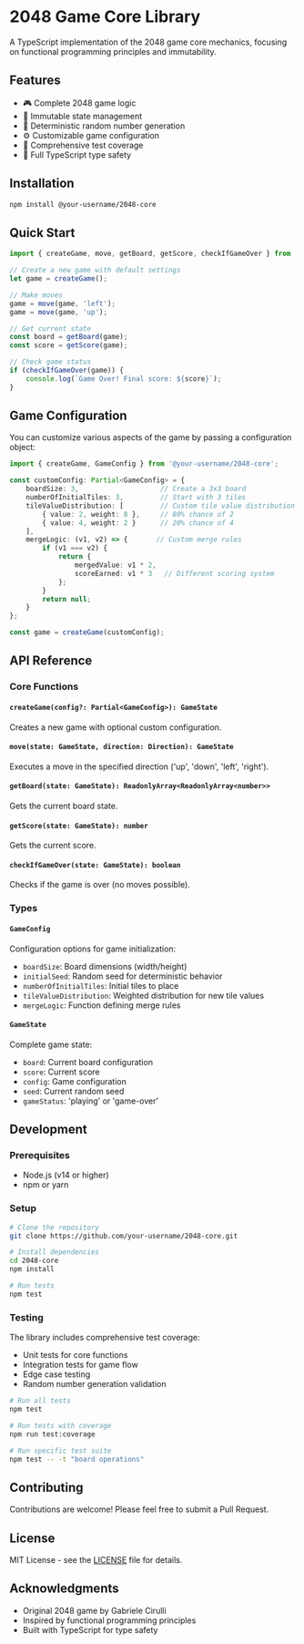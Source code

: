 # 2048 Game Core Library

A TypeScript implementation of the 2048 game core mechanics, focusing on functional programming principles and immutability.

## Features

- 🎮 Complete 2048 game logic
- 🔄 Immutable state management
- 🎲 Deterministic random number generation
- ⚙️ Customizable game configuration
- 🧪 Comprehensive test coverage
- 📝 Full TypeScript type safety

## Installation

```bash
npm install @your-username/2048-core
```

## Quick Start

```typescript
import { createGame, move, getBoard, getScore, checkIfGameOver } from '@your-username/2048-core';

// Create a new game with default settings
let game = createGame();

// Make moves
game = move(game, 'left');
game = move(game, 'up');

// Get current state
const board = getBoard(game);
const score = getScore(game);

// Check game status
if (checkIfGameOver(game)) {
    console.log(`Game Over! Final score: ${score}`);
}
```

## Game Configuration

You can customize various aspects of the game by passing a configuration object:

```typescript
import { createGame, GameConfig } from '@your-username/2048-core';

const customConfig: Partial<GameConfig> = {
    boardSize: 3,                    // Create a 3x3 board
    numberOfInitialTiles: 3,         // Start with 3 tiles
    tileValueDistribution: [         // Custom tile value distribution
        { value: 2, weight: 8 },     // 80% chance of 2
        { value: 4, weight: 2 }      // 20% chance of 4
    ],
    mergeLogic: (v1, v2) => {       // Custom merge rules
        if (v1 === v2) {
            return {
                mergedValue: v1 * 2,
                scoreEarned: v1 * 3   // Different scoring system
            };
        }
        return null;
    }
};

const game = createGame(customConfig);
```

## API Reference

### Core Functions

#### `createGame(config?: Partial<GameConfig>): GameState`
Creates a new game with optional custom configuration.

#### `move(state: GameState, direction: Direction): GameState`
Executes a move in the specified direction ('up', 'down', 'left', 'right').

#### `getBoard(state: GameState): ReadonlyArray<ReadonlyArray<number>>`
Gets the current board state.

#### `getScore(state: GameState): number`
Gets the current score.

#### `checkIfGameOver(state: GameState): boolean`
Checks if the game is over (no moves possible).

### Types

#### `GameConfig`
Configuration options for game initialization:
- `boardSize`: Board dimensions (width/height)
- `initialSeed`: Random seed for deterministic behavior
- `numberOfInitialTiles`: Initial tiles to place
- `tileValueDistribution`: Weighted distribution for new tile values
- `mergeLogic`: Function defining merge rules

#### `GameState`
Complete game state:
- `board`: Current board configuration
- `score`: Current score
- `config`: Game configuration
- `seed`: Current random seed
- `gameStatus`: 'playing' or 'game-over'

## Development

### Prerequisites

- Node.js (v14 or higher)
- npm or yarn

### Setup

```bash
# Clone the repository
git clone https://github.com/your-username/2048-core.git

# Install dependencies
cd 2048-core
npm install

# Run tests
npm test
```

### Testing

The library includes comprehensive test coverage:
- Unit tests for core functions
- Integration tests for game flow
- Edge case testing
- Random number generation validation

```bash
# Run all tests
npm test

# Run tests with coverage
npm run test:coverage

# Run specific test suite
npm test -- -t "board operations"
```

## Contributing

Contributions are welcome! Please feel free to submit a Pull Request.

## License

MIT License - see the [LICENSE](LICENSE) file for details.

## Acknowledgments

- Original 2048 game by Gabriele Cirulli
- Inspired by functional programming principles
- Built with TypeScript for type safety 